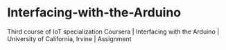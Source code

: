 # Interfacing-with-the-Arduino
Third course of IoT specialization
Coursera | Interfacing with the Arduino | University of California, Irvine | Assignment
